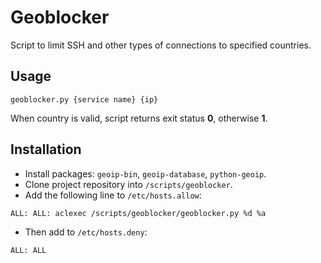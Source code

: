# Geoblocker

Script to limit SSH and other types of connections to specified countries.

## Usage

```
geoblocker.py {service name} {ip}
```

When country is valid, script returns exit status **0**, otherwise **1**.

## Installation

* Install packages: `geoip-bin`, `geoip-database`, `python-geoip`.
* Clone project repository into `/scripts/geoblocker`.
* Add the following line to `/etc/hosts.allow`:
```
ALL: ALL: aclexec /scripts/geoblocker/geoblocker.py %d %a
```

* Then add to `/etc/hosts.deny`:
```
ALL: ALL
```